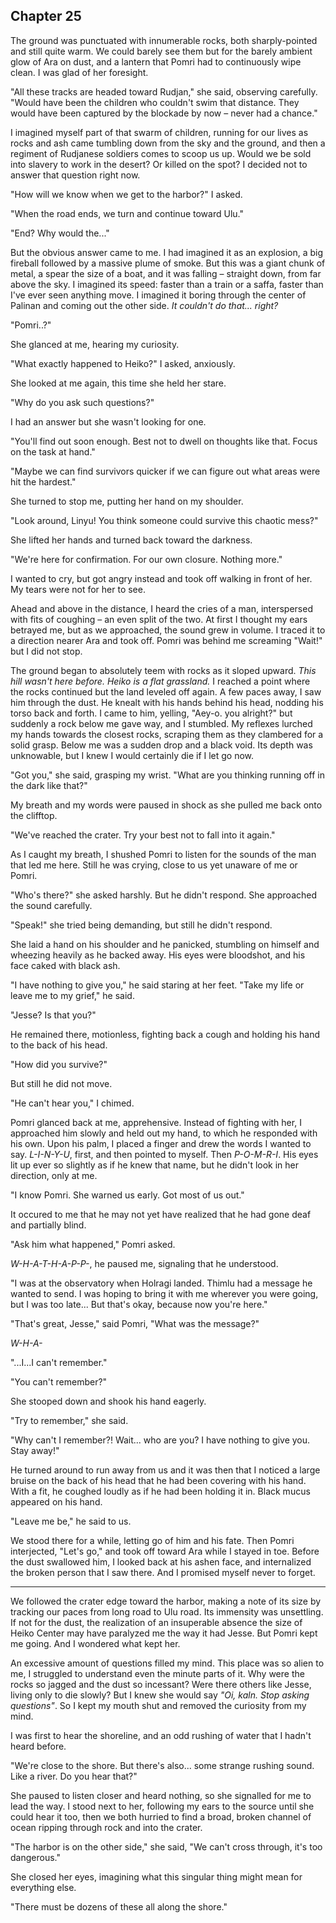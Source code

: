 <!--
  Annui flees to Rudjan?

  The chapter starts at the edge of Heiko ruins: a massive crater of rubble.

 -->

## Chapter 25

The ground was punctuated with innumerable rocks, both sharply-pointed and still quite warm. We could barely see them but for the barely ambient glow of Ara on dust, and a lantern that Pomri had to continuously wipe clean. I was glad of her foresight.

"All these tracks are headed toward Rudjan," she said, observing carefully. "Would have been the children who couldn't swim that distance. They would have been captured by the blockade by now – never had a chance."

I imagined myself part of that swarm of children, running for our lives as rocks and ash came tumbling down from the sky and the ground, and then a regiment of Rudjanese soldiers comes to scoop us up. Would we be sold into slavery to work in the desert? Or killed on the spot? I decided not to answer that question right now.

"How will we know when we get to the harbor?" I asked.

"When the road ends, we turn and continue toward Ulu."

"End? Why would the..."

But the obvious answer came to me. I had imagined it as an explosion, a big fireball followed by a massive plume of smoke. But this was a giant chunk of metal, a spear the size of a boat, and it was falling – straight down, from far above the sky. I imagined its speed: faster than a train or a saffa, faster than I've ever seen anything move. I imagined it boring through the center of Palinan and coming out the other side. *It couldn't do that... right?*

"Pomri..?"

She glanced at me, hearing my curiosity.

"What exactly happened to Heiko?" I asked, anxiously.

She looked at me again, this time she held her stare.

"Why do you ask such questions?"

I had an answer but she wasn't looking for one.

"You'll find out soon enough. Best not to dwell on thoughts like that. Focus on the task at hand."

"Maybe we can find survivors quicker if we can figure out what areas were hit the hardest."

She turned to stop me, putting her hand on my shoulder.

"Look around, Linyu! You think someone could survive this chaotic mess?"

She lifted her hands and turned back toward the darkness.

"We're here for confirmation. For our own closure. Nothing more."

I wanted to cry, but got angry instead and took off walking in front of her. My tears were not for her to see.

Ahead and above in the distance, I heard the cries of a man, interspersed with fits of coughing – an even split of the two. At first I thought my ears betrayed me, but as we approached, the sound grew in volume. I traced it to a direction nearer Ara and took off. Pomri was behind me screaming "Wait!" but I did not stop.

The ground began to absolutely teem with rocks as it sloped upward. *This hill wasn't here before. Heiko is a flat grassland.* I reached a point where the rocks continued but the land leveled off again. A few paces away, I saw him through the dust. He knealt with his hands behind his head, nodding his torso back and forth. I came to him, yelling, "Aey-o. you alright?" but suddenly a rock below me gave way, and I stumbled. My reflexes lurched my hands towards the closest rocks, scraping them as they clambered for a solid grasp. Below me was a sudden drop and a black void. Its depth was unknowable, but I knew I would certainly die if I let go now.

"Got you," she said, grasping my wrist. "What are you thinking running off in the dark like that?"

My breath and my words were paused in shock as she pulled me back onto the clifftop.

"We've reached the crater. Try your best not to fall into it again."

As I caught my breath, I shushed Pomri to listen for the sounds of the man that led me here. Still he was crying, close to us yet unaware of me or Pomri.

"Who's there?" she asked harshly. But he didn't respond. She approached the sound carefully.

"Speak!" she tried being demanding, but still he didn't respond.

She laid a hand on his shoulder and he panicked, stumbling on himself and wheezing heavily as he backed away. His eyes were bloodshot, and his face caked with black ash.

"I have nothing to give you," he said staring at her feet. "Take my life or leave me to my grief," he said.

"Jesse? Is that you?"

He remained there, motionless, fighting back a cough and holding his hand to the back of his head.

"How did you survive?"

But still he did not move.

"He can't hear you," I chimed.

Pomri glanced back at me, apprehensive. Instead of fighting with her, I approached him slowly and held out my hand, to which he responded with his own. Upon his palm, I placed a finger and drew the words I wanted to say. *L-I-N-Y-U*, first, and then pointed to myself. Then *P-O-M-R-I*. His eyes lit up ever so slightly as if he knew that name, but he didn't look in her direction, only at me.

"I know Pomri. She warned us early. Got most of us out."

It occured to me that he may not yet have realized that he had gone deaf and partially blind.

"Ask him what happened," Pomri asked.

*W-H-A-T-H-A-P-P-*, he paused me, signaling that he understood.

"I was at the observatory when Holragi landed. Thimlu had a message he wanted to send. I was hoping to bring it with me wherever you were going, but I was too late... But that's okay, because now you're here."

"That's great, Jesse," said Pomri, "What was the message?"

*W-H-A-*

"...I...I can't remember."

"You can't remember?"

She stooped down and shook his hand eagerly.

"Try to remember," she said.

"Why can't I remember?! Wait... who are you? I have nothing to give you. Stay away!"

He turned around to run away from us and it was then that I noticed a large bruise on the back of his head that he had been covering with his hand. With a fit, he coughed loudly as if he had been holding it in. Black mucus appeared on his hand.

"Leave me be," he said to us.

We stood there for a while, letting go of him and his fate. Then Pomri interjected, "Let's go," and took off toward Ara while I stayed in toe. Before the dust swallowed him, I looked back at his ashen face, and internalized the broken person that I saw there. And I promised myself never to forget.

********

We followed the crater edge toward the harbor, making a note of its size by tracking our paces from long road to Ulu road. Its immensity was unsettling. If not for the dust, the realization of an insuperable absence the size of Heiko Center may have paralyzed me the way it had Jesse. But Pomri kept me going. And I wondered what kept her.

An excessive amount of questions filled my mind. This place was so alien to me, I struggled to understand even the minute parts of it. Why were the rocks so jagged and the dust so incessant? Were there others like Jesse, living only to die slowly? But I knew she would say *"Oi, kaln. Stop asking questions"*. So I kept my mouth shut and removed the curiosity from my mind.

I was first to hear the shoreline, and an odd rushing of water that I hadn't heard before.

"We're close to the shore. But there's also... some strange rushing sound. Like a river. Do you hear that?"

She paused to listen closer and heard nothing, so she signalled for me to lead the way. I stood next to her, following my ears to the source until she could hear it too, then we both hurried to find a broad, broken channel of ocean ripping through rock and into the crater.

"The harbor is on the other side," she said, "We can't cross through, it's too dangerous."

She closed her eyes, imagining what this singular thing might mean for everything else.

"There must be dozens of these all along the shore."

<!--

Pomri secretly is betraying Linyu?
  Why?

-->

